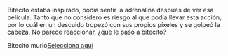 [//]: # (Viene de ver-spaceJam-en-vivo.md)
[//]: # (agregar la historia, para ir a: )
[//]: # (inventar uno)
[//]: # (inventar uno)
[//]: # (alguno otro de tu preferencia)


Bitecito estaba inspirado, podía sentir la adrenalina después de ver esa película. Tanto que no consideró es riesgo al que podía llevar esta acción, por lo cuál en un descuido tropezó con sus propios píxeles y se golpeó la cabeza.
No parece reaccionar, ¿que le pasó a bitecito? 

Bitecito murió[Selecciona aquí](muerte-de-bitecito.md)
